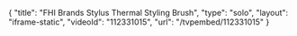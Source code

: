 {
    "title": "FHI Brands Stylus Thermal Styling Brush",
    "type": "solo",
    "layout": "iframe-static",
    "videoId": "112331015",
    "url": "\/tvpembed\/112331015"
}